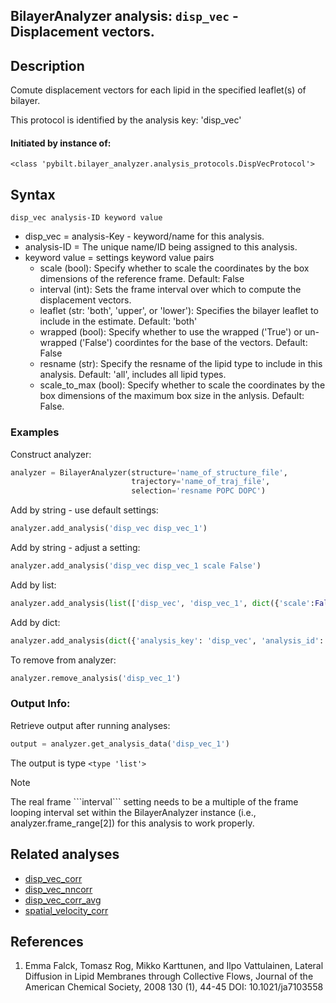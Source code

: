## BilayerAnalyzer analysis: ```disp_vec``` - Displacement vectors.
 
## Description
 
Comute displacement vectors for each lipid in the specified
leaflet(s) of bilayer.

This protocol is identified by the analysis key: 'disp_vec'


#### Initiated by instance of:
 
    <class 'pybilt.bilayer_analyzer.analysis_protocols.DispVecProtocol'>

## Syntax

```
disp_vec analysis-ID keyword value
```
* disp_vec = analysis-Key - keyword/name for this analysis.
* analysis-ID = The unique name/ID being assigned to this analysis.
* keyword value = settings keyword value pairs 
    * scale (bool): Specify whether to scale the coordinates by the box dimensions of the reference frame. Default: False
    * interval (int): Sets the frame interval over which to compute the displacement vectors.
    * leaflet (str: 'both', 'upper', or 'lower'): Specifies the bilayer leaflet to include in the estimate. Default: 'both'
    * wrapped (bool): Specify whether to use the wrapped ('True') or un-wrapped ('False') coordintes for the base of the vectors. Default: False
    * resname (str): Specify the resname of the lipid type to include in this analysis. Default: 'all', includes all lipid types.
    * scale_to_max (bool): Specify whether to scale the coordinates by the box dimensions of the maximum box size in the anlysis. Default: False.

### Examples
Construct analyzer:
```python
analyzer = BilayerAnalyzer(structure='name_of_structure_file',
                           trajectory='name_of_traj_file',
                           selection='resname POPC DOPC')
```
 
Add by string - use default settings:
```python
analyzer.add_analysis('disp_vec disp_vec_1') 
```
 
Add by string - adjust a setting: 
```python
analyzer.add_analysis('disp_vec disp_vec_1 scale False')
```
 
Add by list:
```python
analyzer.add_analysis(list(['disp_vec', 'disp_vec_1', dict({'scale':False})]))
```
 
Add by dict: 
```python
analyzer.add_analysis(dict({'analysis_key': 'disp_vec', 'analysis_id': 'disp_vec_1','analysis_settings':dict({'scale':False})}))
```
 
To remove from analyzer: 
```python
analyzer.remove_analysis('disp_vec_1')
```
 
### Output Info:
Retrieve output after running analyses:
```python
output = analyzer.get_analysis_data('disp_vec_1')
```
 
The output is type ```<type 'list'>```
 
<div class="admonition note"> 
<p class="admonition-title">Note</p> 
<p> The real frame ```interval``` setting needs to be a multiple of the frame looping interval set within the BilayerAnalyzer instance (i.e., analyzer.frame_range[2]) for this analysis to work properly.  </p> 
</div> 
 
## Related analyses
* [disp_vec_corr](disp_vec_corr.html)
* [disp_vec_nncorr](disp_vec_nncorr.html)
* [disp_vec_corr_avg](disp_vec_corr_avg.html)
* [spatial_velocity_corr](spatial_velocity_corr.html)

## References

1. Emma Falck, Tomasz Rog, Mikko Karttunen, and Ilpo Vattulainen,
Lateral Diffusion in Lipid Membranes through Collective Flows,
Journal of the American Chemical Society, 2008 130 (1), 44-45
DOI: 10.1021/ja7103558
